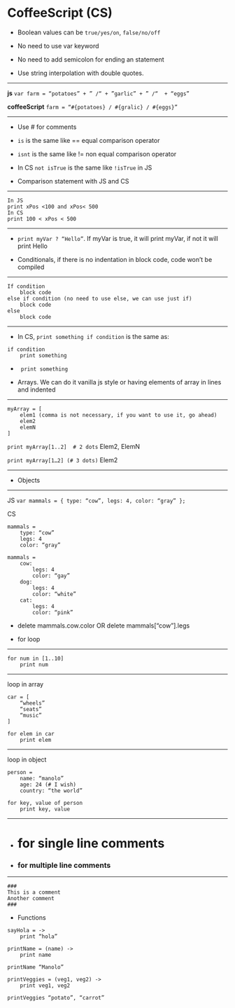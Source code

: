 # CoffeeScript (CS) 
* Boolean values can be `true/yes/on`, `false/no/off`

* No need to use var keyword

* No need to add semicolon for ending an statement

* Use string interpolation with double quotes. 
- - - -
**js**
	`var farm = “potatoes” + ” /“ + ”garlic” + ” /“  + “eggs”`

**coffeeScript**
	`farm = “#{potatoes} / #{gralic} / #{eggs}”`

- - - -

* Use # for comments

* `is` is the same like == equal comparison operator

*  `isnt` is the same like != non equal comparison operator

* In CS  `not isTrue` is the same like `!isTrue` in JS

* Comparison statement with JS and CS

- - - -
```xPos = 300
In JS
print xPos <100 and xPos< 500 
In CS
print 100 < xPos < 500 
```
- - - -

* `print myVar ? “Hello”`.  If myVar is true, it will print myVar, if not it will print Hello

* Conditionals, if there is no indentation in block code, code won’t be compiled

- - - -
```
If condition
	block code
else if condition (no need to use else, we can use just if)
	block code
else 
	block code
```
- - - -

* In CS,  `print something if condition` is the same as:

```
if condition
	print something
```

*  ```unless conduction
	print something
   ```

* Arrays. We can do it vanilla js style or having elements of array in lines and indented
- - - -
``` 
myArray = [
	elem1 (comma is not necessary, if you want to use it, go ahead)
	elem2
	elemN
] 
```

`print myArray[1..2]  # 2 dots`
Elem2, ElemN

`print myArray[1…2] (# 3 dots)`
Elem2

- - - -

* Objects

- - - -
JS
`var mammals = { type: “cow”, legs: 4, color: “gray” };`

CS
```
mammals =
	type: “cow”
	legs: 4
	color: “gray”
	
mammals = 
	cow:
		legs: 4
		color: “gay”
	dog:
		legs: 4
		color: “white”
	cat:
		legs: 4
		color: “pink”
```

* delete mammals.cow.color  OR
delete mammals[“cow”].legs

* for loop
- - - -
```
for num in [1..10]
	print num
```
- - - -
loop in array
```
car = [
	“wheels”
	“seats”
	“music”
]

for elem in car
	print elem
```
- - - -
loop in object
```
person = 
	name: “manolo”
	age: 24 (# I wish)
	country: “the world”

for key, value of person
	print key, value
```
- - - -

* # for single line comments

* ### for multiple line comments
- - - -
```
### 
This is a comment
Another comment
###
```
* Functions 

```
sayHola = ->
	print “hola”

printName = (name) ->
	print name

printName “Manolo”

printVeggies = (veg1, veg2) ->
	print veg1, veg2

printVeggies “potato”, “carrot”
```



 


